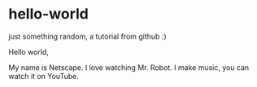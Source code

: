 # hello-world
just something random, a tutorial from github :)



Hello world,

My name is Netscape. I love watching Mr. Robot. I make music, you can watch it on YouTube. 
